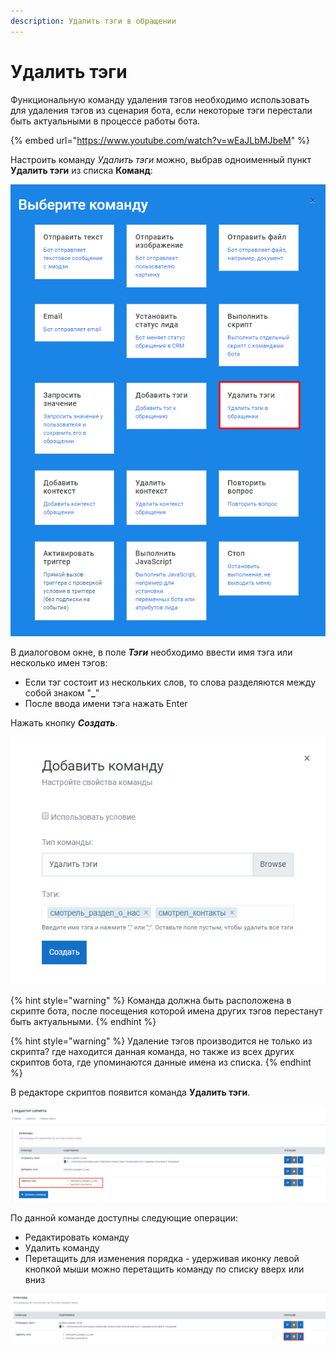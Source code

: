 ```yaml
---
description: Удалить тэги в обращении
---
```


# Удалить тэги

Функциональную команду удаления тэгов необходимо использовать для удаления тэгов из сценария бота, если некоторые тэги перестали быть актуальными в процессе работы бота.

{% embed url="https://www.youtube.com/watch?v=wEaJLbMJbeM" %}

Настроить команду _Удалить тэги_  можно, выбрав одноименный пункт **Удалить тэги** из списка **Команд**:

![&#x421;&#x43F;&#x438;&#x441;&#x43E;&#x43A; &#x43A;&#x43E;&#x43C;&#x430;&#x43D;&#x434;](../.gitbook/assets/izobrazhenie%20%28227%29.png)

В диалоговом окне, в поле _**Тэги**_ необходимо ввести имя тэга или несколько имен тэгов: 

* Если тэг состоит из нескольких слов, то слова разделяются между собой знаком "**\_**"
* После ввода имени тэга нажать Enter

Нажать кнопку _**Создать**_.

![&#x41D;&#x430;&#x441;&#x442;&#x440;&#x43E;&#x439;&#x43A;&#x430; &#x441;&#x432;&#x43E;&#x439;&#x441;&#x442;&#x432; &#x43A;&#x43E;&#x43C;&#x430;&#x43D;&#x434;&#x44B;](../.gitbook/assets/image%20%2836%29.png)

{% hint style="warning" %}
Команда должна быть расположена в скрипте бота, после посещения которой имена других тэгов перестанут быть актуальными.
{% endhint %}

{% hint style="warning" %}
Удаление тэгов производится не только из скрипта? где находится данная команда, но также из всех других скриптов бота, где упоминаются данные имена из списка.
{% endhint %}

В редакторе скриптов появится команда **Удалить тэги**.

![&#x41A;&#x43E;&#x43C;&#x430;&#x43D;&#x434;&#x430; &#x432; &#x440;&#x435;&#x434;&#x430;&#x43A;&#x442;&#x43E;&#x440;&#x435; &#x441;&#x43A;&#x440;&#x438;&#x43F;&#x442;&#x43E;&#x432;](../.gitbook/assets/image%20%2815%29.png)

По данной команде доступны следующие операции:

* Редактировать команду
* Удалить команду
* Перетащить для изменения порядка - удерживая иконку левой кнопкой мыши можно перетащить команду по списку вверх или вниз

![&#x41E;&#x43F;&#x435;&#x440;&#x430;&#x446;&#x438;&#x438; &#x434;&#x43B;&#x44F; &#x43A;&#x43E;&#x43C;&#x430;&#x43D;&#x434;&#x44B; &quot;&#x423;&#x434;&#x430;&#x43B;&#x438;&#x442;&#x44C; &#x442;&#x44D;&#x433;&#x438;&quot;](../.gitbook/assets/image%20%2849%29.png)

